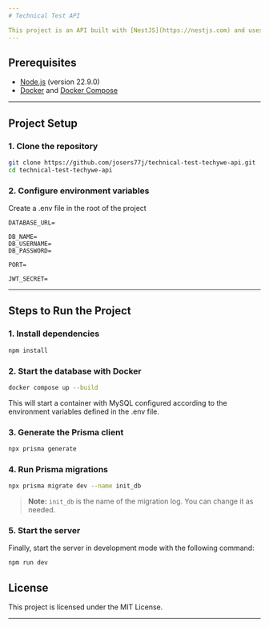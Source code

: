 ```yaml
---
# Technical Test API

This project is an API built with [NestJS](https://nestjs.com) and uses [Prisma](https://www.prisma.io) as the ORM to manage the MySQL database. Follow the steps below to set up and run the project.
---
```


## Prerequisites

- [Node.js](https://nodejs.org/) (version 22.9.0)
- [Docker](https://www.docker.com/) and [Docker Compose](https://docs.docker.com/compose/)

---

## Project Setup

### 1. Clone the repository

```bash
git clone https://github.com/josers77j/technical-test-techywe-api.git
cd technical-test-techywe-api
```

### 2. Configure environment variables

Create a .env file in the root of the project

```properties
DATABASE_URL=

DB_NAME=
DB_USERNAME=
DB_PASSWORD=

PORT=

JWT_SECRET=
```

---

## Steps to Run the Project

### 1. Install dependencies

```bash
npm install
```

### 2. Start the database with Docker

```bash
docker compose up --build
```

This will start a container with MySQL configured according to the environment variables defined in the .env file.

### 3. Generate the Prisma client

```bash
npx prisma generate
```

### 4. Run Prisma migrations

```bash
npx prisma migrate dev --name init_db
```

> **Note:** `init_db` is the name of the migration log. You can change it as needed.

### 5. Start the server

Finally, start the server in development mode with the following command:

```bash
npm run dev
```

## License

This project is licensed under the MIT License.

---
